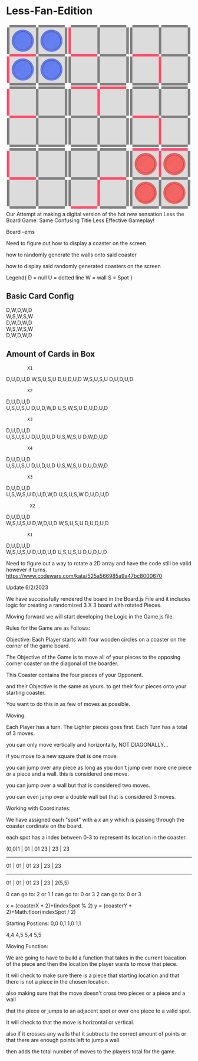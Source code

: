 # Less-Fan-Edition

![Less](./READMEIMGS/Screenshot%202023-06-02%20151144.png)
Our Attempt at making a digital version of the hot new sensation Less the Board Game. Same Confusing Title Less Effective Gameplay!

Board -ems

Need to figure out how to display a coaster on the screen

how to randomly generate the walls onto said coaster

how to display said randomly generated coasters on the screen 

Legend{
    D = null
    U = dotted line
    W = wall
    S = Spot
}

Basic Card Config
-----------------
D,W,D,W,D   
W,S,W,S,W   
D,W,D,W,D   
W,S,W,S,W   
D,W,D,W,D   

Amount of Cards in Box
-----------------------
            X1
D,U,D,U,D
W,S,U,S,U
D,U,D,U,D
W,S,U,S,U
D,U,D,U,D 

            X2
D,U,D,U,D   
U,S,U,S,U
D,U,D,W,D
U,S,W,S,U
D,U,D,U,D

            X3
D,U,D,U,D   
U,S,U,S,U
D,U,D,U,D
U,S,W,S,U
D,W,D,U,D 

            X4
D,U,D,U,D   
U,S,U,S,U
D,U,D,U,D
U,S,W,S,U
D,U,D,W,D 

            X3
D,U,D,U,D   
U,S,W,S,U
D,U,D,W,D
U,S,U,S,W
D,U,D,U,D 

             X2
D,U,D,U,D  
W,S,U,S,U
D,W,D,U,D
W,S,U,S,U
D,U,D,U,D 

            X1
D,U,D,U,D   
W,S,U,S,U
D,U,D,U,D
U,S,U,S,U
D,U,D,U,D 


Need to figure out a way to rotate a 2D array and have the code still be valid however it turns. https://www.codewars.com/kata/525a566985a9a47bc8000670

Update 6/2/2023

We have successfully rendered the board in the Board.js File and it includes logic for creating a randomized 3 X 3 board with rotated Pieces.

Moving forward we will start developing the Logic in the Game.js file.

Rules for the Game are as Follows:

Objective: 
Each Player starts with four wooden circles on a coaster on the corner of the game board. 

The Objective of the Game is to move all of your pieces to the opposing corner coaster on the diagonal of the boarder. 

This Coaster contains the four pieces of your Opponent.

and their Objective is the same as yours. to get their four pieces onto your starting coaster.

You want to do this in as few of moves as possible. 

Moving:

Each Player has a turn. The Lighter pieces goes first. Each Turn has a total of 3 moves. 

you can only move vertically and horizontally, NOT DIAGONALLY... 

if you move to a new square that is one move. 

you can jump over any piece as long as you don't jump over more one piece or a piece and a wall. this is considered one move. 

you can jump over a wall but that is considered two moves.

you can even jump over a double wall but that is considered 3 moves. 




Working with Coordinates:

We have assigned each "spot" with a x an y which is passing through the coaster cordinate on the board. 

each spot has a index between 0-3 to represent its location in the coaster.

(0,0)1 | 01 | 01
23 | 23 | 23
___ ____ ____
01 | 01 | 01
23 | 23 | 23
___ ____ ____
01 | 01 | 01
23 | 23 | 2(5,5)

0 can go to: 2 or 1
1 can go to: 0 or 3
2 can go to: 0 or 3


 
x = (coasterX * 2)+(indexSpot % 2) 
y = (coasterY * 2)+Math.floor(indexSpot / 2)


Starting Postions:
0,0 0,1
1,0 1,1

4,4 4,5
5,4 5,5





Moving Function:

We are going to have to build a function that takes in the current loacation of the piece and then the location the player wants to move that piece.

It will check to make sure there is a piece that starting location and that there is not a piece in the chosen location.

also making sure that the move doesn't cross two pieces or a piece and a wall

that the piece or jumps to an adjacent spot or over one piece to a valid spot.

It will check to that the move is horizontal or vertical. 

also if it crosses any walls that it subtracts the correct amount of points or that there are enough points left to jump a wall. 

then adds the total number of moves to the players total for the game. 


